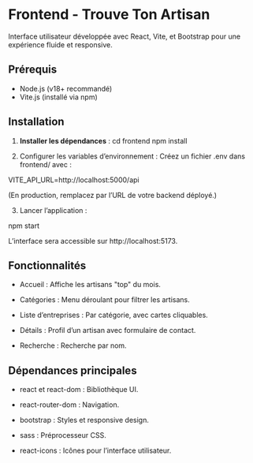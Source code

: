 # Frontend - Trouve Ton Artisan

Interface utilisateur développée avec React, Vite, et Bootstrap pour une expérience fluide et responsive.



## Prérequis
- Node.js (v18+ recommandé)
- Vite.js (installé via npm)



## Installation

1. **Installer les dépendances** :
   cd frontend
   npm install


2. Configurer les variables d’environnement :
Créez un fichier .env dans frontend/ avec :

VITE_API_URL=http://localhost:5000/api

(En production, remplacez par l’URL de votre backend déployé.)


3. Lancer l’application :

npm start

L’interface sera accessible sur http://localhost:5173.



## Fonctionnalités

- Accueil : Affiche les artisans "top" du mois.

- Catégories : Menu déroulant pour filtrer les artisans.

- Liste d’entreprises : Par catégorie, avec cartes cliquables.

- Détails : Profil d’un artisan avec formulaire de contact.

- Recherche : Recherche par nom.



## Dépendances principales

- react et react-dom : Bibliothèque UI.

- react-router-dom : Navigation.

- bootstrap : Styles et responsive design.

- sass : Préprocesseur CSS.

- react-icons : Icônes pour l’interface utilisateur.